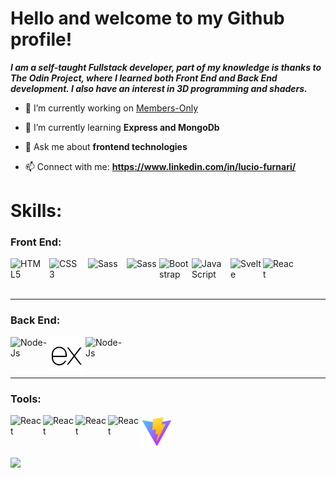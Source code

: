 # Hello and welcome to my Github profile!


<b>
	<i>
		I am a self-taught Fullstack developer, part of my knowledge is thanks to The Odin Project, where I learned both Front End and Back End development.
		I also have an interest in 3D programming and shaders.
	</i>
</b>

- 🔭 I’m currently working on [Members-Only](https://github.com/LucioFurnari/Members-Only)

- 🌱 I’m currently learning **Express and MongoDb**

- 💬 Ask me about **frontend technologies**

- 📫 Connect with me: **https://www.linkedin.com/in/lucio-furnari/**


# Skills:
 ### Front End:
 <img align="left" alt="HTML5" width="52px" src="https://cdn.jsdelivr.net/gh/devicons/devicon/icons/html5/html5-original.svg" style="padding-right:10px;" />
 <img align="left" alt="CSS3" width="52px" src="https://cdn.jsdelivr.net/gh/devicons/devicon/icons/css3/css3-original.svg" style="padding-right:10px;" />
 <img align="left" alt="Sass" width="52px" src="https://cdn.jsdelivr.net/gh/devicons/devicon/icons/sass/sass-original.svg" style="padding-right:10px;" />
	<img align="left" alt="Sass" width="52px" src="https://cdn.jsdelivr.net/gh/devicons/devicon/icons/tailwindcss/tailwindcss-plain.svg" />
 <img align="left" alt="Bootstrap" width="52px"  src="https://cdn.jsdelivr.net/gh/devicons/devicon/icons/bootstrap/bootstrap-original.svg"/>
 <img align="left" alt="JavaScript" width="52px" src="https://cdn.jsdelivr.net/gh/devicons/devicon/icons/javascript/javascript-original.svg" style="padding-right:10px;" />
 <img align="left" alt="Svelte" width="52px"  src="https://cdn.jsdelivr.net/gh/devicons/devicon/icons/svelte/svelte-original.svg"/>
 <img align="left" alt="React" width="52px"  src="https://cdn.jsdelivr.net/gh/devicons/devicon/icons/react/react-original.svg"/>

<br/>
<br/>
<br/>

 ---

 ### Back End:

<img align="left" alt="Node-Js" width="60px" src="https://cdn.jsdelivr.net/gh/devicons/devicon/icons/nodejs/nodejs-original-wordmark.svg" />
<img align="left" alt="Node-Js" width="60px" src="./images/expressjs-icon.svg"/>
<img align="left" alt="Node-Js" width="60px" src="https://cdn.jsdelivr.net/gh/devicons/devicon/icons/mongodb/mongodb-original-wordmark.svg" />

<br/>
<br/>
<br/>

 ---

 ### Tools:
 <img align="left" alt="React" width="52px"  src="https://cdn.jsdelivr.net/gh/devicons/devicon/icons/git/git-original.svg"/>
 <img align="left" alt="React" width="52px"  src="https://cdn.jsdelivr.net/gh/devicons/devicon/icons/webpack/webpack-original.svg"/>
 <img align="left" alt="React" width="52px"  src="https://cdn.jsdelivr.net/gh/devicons/devicon/icons/jest/jest-plain.svg"/>
 <img align="left" alt="React" width="52px"  src="https://cdn.jsdelivr.net/gh/devicons/devicon/icons/eslint/eslint-original.svg"/>
 <img align="left" alt="React" width="52px" src="./images/vite-icon.svg" />

<br />
<br />
<br />
<br />

<img src='https://github-readme-stats.vercel.app/api/top-langs/?username=LucioFurnari&hide_progress=true' />

<br />

<!-- <img src='https://github-readme-stats.vercel.app/api?username=LucioFurnari&show_icons=true&theme=aura' /> -->

